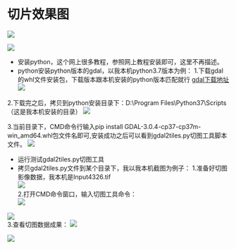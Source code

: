 # 切片效果图 
![](https://gitee.com/gishome/gis-learning-circle/raw/main/%E6%95%88%E6%9E%9C%E5%9B%BE/title1.png)   

![](https://gitee.com/gishome/gis-learning-circle/raw/main/%E6%95%88%E6%9E%9C%E5%9B%BE/title2.png)   
> 
- 安装python，这个网上很多教程，参照网上教程安装即可，这里不再描述。
- python安装python版本的gdal，以我本机python3.7版本为例： 
1.下载gdal的whl文件安装包，下载版本跟本机安装的python版本匹配就行
[gdal下载地址](https://www.cgohlke.com/)  
![](https://gitee.com/gishome/gis-learning-circle/raw/main/%E6%95%88%E6%9E%9C%E5%9B%BE/title3.png)    

2.下载完之后，拷贝到python安装目录下：D:\Program Files\Python37\Scripts（这是我本机安装的目录） 
![](https://gitee.com/gishome/gis-learning-circle/raw/main/%E6%95%88%E6%9E%9C%E5%9B%BE/title4.png)    

3.当前目录下，CMD命令行输入pip install GDAL-3.0.4-cp37-cp37m-win_amd64.whl包文件名即可,安装成功之后可以看到gdal2tiles.py切图工具脚本文件。 
![](https://gitee.com/gishome/gis-learning-circle/raw/main/%E6%95%88%E6%9E%9C%E5%9B%BE/title5.png)    

> 
- 运行测试gdal2tiles.py切图工具 
- 拷贝gdal2tiles.py文件到某个目录下，我以我本机截图为例子： 
1.准备好切图影像数据，我本机是Input4326.tif     
![](https://gitee.com/gishome/gis-learning-circle/raw/main/%E6%95%88%E6%9E%9C%E5%9B%BE/title6.png)    
2.打开CMD命令窗口，输入切图工具命令：    
![](https://gitee.com/gishome/gis-learning-circle/raw/main/%E6%95%88%E6%9E%9C%E5%9B%BE/title7.png)    

![](https://gitee.com/gishome/gis-learning-circle/raw/main/%E6%95%88%E6%9E%9C%E5%9B%BE/title8.png)    
3.查看切图数据成果： 
![](https://gitee.com/gishome/gis-learning-circle/raw/main/%E6%95%88%E6%9E%9C%E5%9B%BE/title9.png)   

![](https://gitee.com/gishome/gis-learning-circle/raw/main/%E6%95%88%E6%9E%9C%E5%9B%BE/title10.png)     